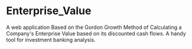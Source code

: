 # Enterprise_Value
A web application Based on the Gordon Growth Method of Calculating a Company's Enterprise Value based on its discounted cash flows. A handy tool for investment banking analysis.
